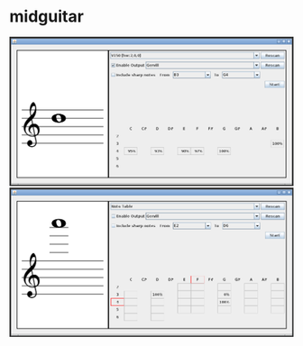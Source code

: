 # midguitar

<img src="https://raw.githubusercontent.com/apixandru/midguitar/master/github/image1.png" />

<img src="https://raw.githubusercontent.com/apixandru/midguitar/master/github/image2.png" />

